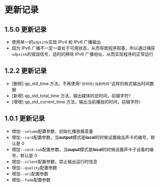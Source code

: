 # 更新记录

## 1.5.0 更新记录

- 使用单一的`udpsink`实现 IPv4 和 IPv6 广播输出
- 因为 IPv6 广播不一定一直处于可用状态，从而导致程序阻塞，所以通过捕获`udpsink`的错误信号，适时的移除 IPv6 广播地址，从而实现程序的正常运行

## 1.2.2 更新记录

- [删除] qp_std_time 方法，不再使用`"总时间/当前时间"`这样的格式输出时间数据
- [新增] qp_std_total_time 方法，输出媒体的总时间，前缀字符`T`
- [增增] qp_std_current_time 方法，输出当前播放的时间，前缀字符`C`

## 1.0.1 更新记录

- 增加`--volume`配置参数，初始化播放器音量
- 增加`--card`配置参数，当**output**模式是**local**的时候设置输出声卡的编号，默认是 0
- 增加`--card-sub`配置参数，当**ouput**模式是**local**的时候设置声卡子设备的编号，默认是 0
- 增加`--silent`配置参数，禁止输出运行时信息
- 增加`--quality`配置参数
- 增加`--uri`配置参数
- 增加`--fade`配置参数
